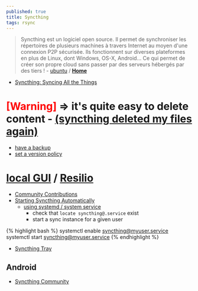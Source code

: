 ```yaml
---
published: true
title: Syncthing
tags: rsync
---
```

> Syncthing est un logiciel open source. Il permet de synchroniser les répertoires de plusieurs machines à travers Internet au moyen d'une connexion P2P sécurisée. Ils fonctionnent sur diverses plateformes en plus de Linux, dont Windows, OS-X, Android… Ce qui permet de créer son propre cloud sans passer par des serveurs hébergés par des tiers ! - [ubuntu](https://doc.ubuntu-fr.org/syncthing) / [**Home**](https://syncthing.net/)

- [Syncthing: Syncing All the Things](https://news.ycombinator.com/item?id=27929194)

# <span style="color:red">[**Warning**]</span> => it's quite easy to delete content - [(syncthing deleted my files again)](https://forum.syncthing.net/t/syncthing-deleted-my-files-again/15384/5)
- [have a backup](https://www.gkayaalp.com/blog/20190102_syncthing.html)
- [set a version policy](https://docs.syncthing.net/users/versioning.html#simple-file-versioning)

# [**local** GUI](http://localhost:8384/) / [**Resilio**](http://localhost:8888/gui/)

- [Community Contributions](https://docs.syncthing.net/users/contrib.html#contributions)
- [Starting Syncthing Automatically](https://docs.syncthing.net/users/autostart.html#linux)
	- [using systemd / system service](https://docs.syncthing.net/users/autostart.html#how-to-set-up-a-system-service)
    	- check that `locate syncthing@.service` exist
        - start a sync instance for a given user
        
{% highlight bash %}
systemctl enable syncthing@myuser.service
systemctl start syncthing@myuser.service
{% endhighlight %}

- [Syncthing Tray](https://github.com/Martchus/syncthingtray)

## Android
- [Syncthing Community](https://play.google.com/store/apps/details?id=com.nutomic.syncthingandroid&hl=en_US)
